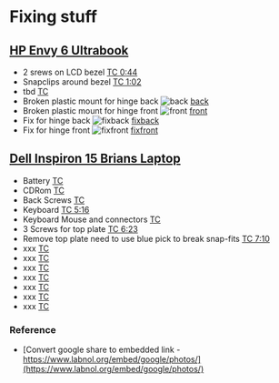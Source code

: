# Fixing stuff


## [HP Envy 6 Ultrabook](https://www.youtube.com/watch?v=H0j-Lj0nTrc)
  - 2 srews on LCD bezel [TC 0:44](https://youtu.be/H0j-Lj0nTrc?t=44)
  - Snapclips around bezel [TC 1:02](https://youtu.be/H0j-Lj0nTrc?t=62)
  - tbd [TC ]()
  - Broken plastic mount for hinge back ![back](https://lh3.googleusercontent.com/5rxdhn6iefLjl6c5DPMHxFXMTn_KxuzEk_oI71aIBkvxvxJOLBHHd4FGdczgMoxNdA-2_OdR8J99M2i4L_iZyESLPmMtjPEfXmHJStC17OaQUtuBOWv9lc6i1Rr32y7ST8uS1Qdrmg=w600-h315-p-k) [back](https://photos.app.goo.gl/u3U1b7zjENkLCtcq9)
  - Broken plastic mount for hinge front ![front](https://lh3.googleusercontent.com/EVRw8iHOaxi3OR8YkJmnKkE5gy66wvrxdk-wXS5mD3zsdcmT3sm18gtfrlVoZy2i0wBqMAruKp7-EWVG4UHHFgqCXvIGDmoQTJ7URaN3pxyLaQgE33m1O_8hau2m2rDaqcJ35XWrjg=w2400) [front](https://photos.app.goo.gl/cSSkgSu8p51SYfiXA)
  - Fix for hinge back ![fixback](https://lh3.googleusercontent.com/JvJe1yTMF7bAA_AXzNFe3oJRmrY3aCGMEkamtr1I2ytoaX3xY4Hhhx4knUKkT6y_1qDTrTqM4vvmPuEpG32vCAgZtljWPMeNESGTxAm4_6VtWGBiQYs-RqT41MLifOPXs7alyS1sLQ=w2400) [fixback](https://photos.app.goo.gl/EgZ4TBJoFTkuPsaZ7)
  - Fix for hinge front ![fixfront](https://lh3.googleusercontent.com/1zAdLUi0dOga0OEWSas9w26F0g68ws2GRRz7ujoH5FlQdFKnegfV2JX3ydImwkvuv3oxPhvZEK3XykOPZdRVR53j1aZhPAUA_x1kFezD9GWEE29CDXxS3med_32IvpNamcqFdL9P7g=w2400) [fixfront](https://photos.app.goo.gl/DNNGr1AZjX5vh6pD6)


## [Dell Inspiron 15 Brians Laptop](https://youtu.be/q0KGSUeFMbY)
  - Battery [TC ]()
  - CDRom [TC ]()
  - Back Screws [TC ]()
  - Keyboard [TC 5:16](https://youtu.be/q0KGSUeFMbY?t=316)
  - Keyboard Mouse and connectors [TC ]()
  - 3 Screws for top plate [TC 6:23](https://youtu.be/q0KGSUeFMbY?t=383)
  - Remove top plate need to use blue pick to break snap-fits [TC 7:10](https://youtu.be/q0KGSUeFMbY?t=430)
  - xxx [TC ]()
  - xxx [TC ]()
  - xxx [TC ]()
  - xxx [TC ]()
  - xxx [TC ]()
  - xxx [TC ]()
  - xxx [TC ]()
  
### Reference
- [Convert google share to embedded link - https://www.labnol.org/embed/google/photos/](https://www.labnol.org/embed/google/photos/)
